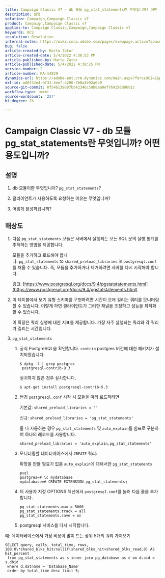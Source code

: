```yaml
---
title: Campaign Classic V7 - db 모듈 pg_stat_statements란 무엇입니까? 어떤 용도입니까?
description: 설명
solution: Campaign,Campaign Classic v7
product: Campaign,Campaign Classic v7
applies-to: Campaign Classic,Campaign,Campaign Classic v7
keywords: KCS
resolution: Resolution
internal-notes: https://wiki.corp.adobe.com/pages/viewpage.action?spaceKey=neolane&title=Database+performance+optimization+-+Identify+bottleneck+queries+with+execution+statistics#Databaseperformanceoptimization-Identifybottleneckquerieswithexecutionstatistics-pg_stat_statements
bug: false
article-created-by: Marta Zator
article-created-date: 5/4/2022 4:36:53 PM
article-published-by: Marta Zator
article-published-date: 5/4/2022 4:38:25 PM
version-number: 2
article-number: KA-14829
dynamics-url: https://adobe-ent.crm.dynamics.com/main.aspx?forceUCI=1&pagetype=entityrecord&etn=knowledgearticle&id=aa74c765-c8cb-ec11-a7b5-6045bd00d4f5
exl-id: ad0f34e4-bf33-4eef-a290-7b0a3e92a6c9
source-git-commit: 0f546139887bd42346c58b8aa0ef76015688601c
workflow-type: tm+mt
source-wordcount: '227'
ht-degree: 2%

---
```


# Campaign Classic V7 - db 모듈 pg_stat_statements란 무엇입니까? 어떤 용도입니까?

## 설명

1. db 모듈이란 무엇입니까? `pg_stat_statements`?

1. 클라이언트가 사용하도록 요청하는 이유는 무엇입니까?

1. 어떻게 활성화됩니까?

## 해상도

1. 다음 `pg_stat_statements` 모듈은 서버에서 실행되는 모든 SQL 문의 실행 통계를 추적하는 방법을 제공합니다.

   모듈을 추가하고 로드해야 합니다. `pg_stat_statements` to `shared_preload_libraries` in `postgresql.conf`를 채울 수 있습니다. 즉, 모듈을 추가하거나 제거하려면 서버를 다시 시작해야 합니다.

   링크: [https://www.postgresql.org/docs/9.4/pgstatstatements.html](https://www.postgresql.org/docs/9.4/pgstatstatements.html)

1. 이 테이블에서 보기 유형 스키마를 구현하려면 시간이 오래 걸리는 쿼리를 모니터링할 수 있습니다. 이렇게 하면 클라이언트가 그러한 채널을 조정하고 성능을 최적화할 수 있습니다.

   이 확장은 쿼리 실행에 대한 지표를 제공합니다. 가장 자주 실행되는 쿼리와 각 쿼리가 걸리는 시간입니다.

1. `pg_stat_statements`

   1. 공식 PostgreSQL을 확인합니다. `contrib` postgres 버전에 대한 패키지가 설치되었습니다.

      ```
      $ dpkg -l | grep postgres
       postgresql-contrib-9.3
      ```

      설치하지 않은 경우 설치합니다.

      ```
      $ apt-get install postgresql-contrib-9.3
      ```

   1. 변경 `postgresql.conf` 시작 시 모듈을 미리 로드하려면

      기본값: `shared_preload_libraries = ''`

      신규: `shared_preload_libraries = 'pg_stat_statements'`

      둘 다 사용하는 경우 `pg_stat_statements` 및 `auto_explain`를 쉼표로 구분하여 하나의 레코드를 사용합니다.

      ```
      shared_preload_libraries = 'auto_explain,pg_stat_statements'
      ```

   1. 모니터링할 데이터베이스에서 `CREATE` 쿼리:

      확장을 만들 필요가 없음 `auto_explain`에 대해서만 `pg_stat_statements`

      ```
      psql
      postgres=# \c mydatabase
      mydatabase=# CREATE EXTENSION pg_stat_statements;
      ```

   1. 의 사용자 지정 OPTIONS 섹션에서 `postgresql.conf`를 눌러 다음 줄을 추가합니다.

      ```
      pg_stat_statements.max = 5000
      pg_stat_statements.track = all
      pg_stat_statements.save = on
      ```

   1. postgresql 서비스를 다시 시작합니다.

예: 데이터베이스에서 가장 비용이 많이 드는 상위 5개의 쿼리 가져오기

```
SELECT query, calls, total_time, rows, 100.0\*shared_blks_hit/nullif(shared_blks_hit+shared_blks_read,0) AS hit_percent
 from pg_stat_statements as s inner join pg_database as d on d.oid = s.dbid
 where d.datname = 'Database_Name'
 order by total_time desc limit 5;
```
